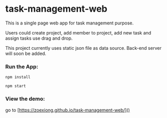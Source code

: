 # task-management-web

This is a single page web app for task management purpose.

Users could create project, add member to project, add new task and assign tasks use drag and drop.

This project currently uses static json file as data source. Back-end server will soon be added.

### Run the App:
`npm install`

`npm start`

### View the demo:
go to [https://zoexiong.github.io/task-management-web/]()